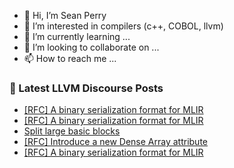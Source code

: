 - 👋 Hi, I’m Sean Perry
- 👀 I’m interested in compilers (c++, COBOL, llvm)
- 🌱 I’m currently learning ...
- 💞️ I’m looking to collaborate on ...
- 📫 How to reach me ...

<!---
s66perry/s66perry is a ✨ special ✨ repository because its `README.md` (this file) appears on your GitHub profile.
You can click the Preview link to take a look at your changes.
--->
### 📕 Latest LLVM Discourse Posts

<!-- DISCOURSE-LLVM:START -->
- [[RFC] A binary serialization format for MLIR](https://discourse.llvm.org/t/rfc-a-binary-serialization-format-for-mlir/63518#post_12)
- [[RFC] A binary serialization format for MLIR](https://discourse.llvm.org/t/rfc-a-binary-serialization-format-for-mlir/63518#post_11)
- [Split large basic blocks](https://discourse.llvm.org/t/split-large-basic-blocks/63578#post_1)
- [[RFC] Introduce a new Dense Array attribute](https://discourse.llvm.org/t/rfc-introduce-a-new-dense-array-attribute/63279#post_9)
- [[RFC] A binary serialization format for MLIR](https://discourse.llvm.org/t/rfc-a-binary-serialization-format-for-mlir/63518#post_10)
<!-- DISCOURSE-LLVM:END -->
